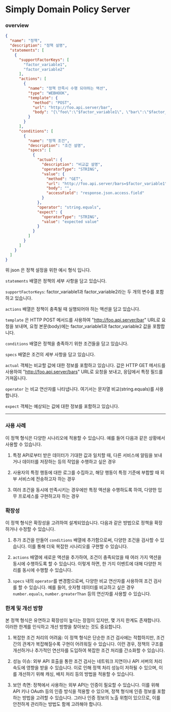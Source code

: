 # Simply Domain Policy Server

### overview

```json
{
  "name": "정책",
  "description": "정책 설명",
  "statements": [
    {
      "supportFactorKeys": [
        "factor_variable1",
        "factor_variable2"
      ],
      "actions": [
        {
          "name": "정책 만족시 수행 되야하는 액션",
          "type": "WEBHOOK",
          "template": {
            "method": "POST",
            "url": "http://foo.api.server/bar",
            "body": "{\"foo\":\"$factor_variable1\", \"bar\":\"$factor_variable2\"}"
          }
        }
      ],
      "conditions": [
        {
          "name": "정책 조건",
          "description": "조건 설명",
          "specs": [
            {
              "actual": {
                "description": "비교값 설명",
                "operatorType": "STRING",
                "value": {
                  "method": "GET",
                  "url": "http://foo.api.server/bars=$factor_variable1",
                  "body": "",
                  "accessField": "response.json.access.field"
                }
              },
              "operator": "string.equals",
              "expect": {
                "operatorType": "STRING",
                "value": "expected value"
              }
            }
          ]
        }
      ]
    }
  ]
}
```

위 json 은 정책 설정을 위한 예시 형식 입니다.
<br>

`statements` 배열은 정책의 세부 사항을 담고 있습니다. 

`supportFactorKeys`: factor_variable1과 factor_variable2라는 두 개의 변수를 포함하고 있습니다.

`actions` 배열은 정책이 충족될 때 실행되어야 하는 액션을 담고 있습니다.

`template` 은 HTTP POST 메서드를 사용하여 "http://foo.api.server/bar" URL로 요청을 보내며,
요청 본문(body)에는 factor_variable1과 factor_variable2 값을 포함합니다.

`conditions` 배열은 정책을 충족하기 위한 조건들을 담고 있습니다.

`specs` 배열은 조건의 세부 사항을 담고 있습니다.

`actual` 객체는 비교할 값에 대한 정보를 포함하고 있습니다. 
값은 HTTP GET 메서드를 사용하여 "http://foo.api.server/bars" URL로 요청을 보내고, 응답에서 특정 필드를 가져옵니다.

`operator` 는 비교 연산자를 나타냅니다. 여기서는 문자열 비교(string.equals)를 사용합니다.

`expect` 객체는 예상되는 값에 대한 정보를 포함하고 있습니다.

---

### 사용 사례
이 정책 형식은 다양한 시나리오에 적용할 수 있습니다. 예를 들어 다음과 같은 상황에서 사용할 수 있습니다.


1. 특정 API로부터 받은 데이터가 기대한 값과 일치할 때, 다른 서비스에 알림을 보내거나 데이터를 저장하는 등의 작업을 수행하고 싶은 경우


2. 사용자의 특정 행동에 대한 로그를 수집하고, 해당 행동이 특정 기준에 부합할 때 외부 서비스에 전송하고자 하는 경우


3. 여러 조건을 동시에 만족시키는 경우에만 특정 액션을 수행하도록 하여, 다양한 업무 프로세스를 구현하고자 하는 경우


### 확장성
이 정책 형식은 확장성을 고려하여 설계되었습니다. 다음과 같은 방법으로 정책을 확장하거나 수정할 수 있습니다.


1. 추가 조건을 만들어 `conditions` 배열에 추가함으로써, 다양한 조건을 검사할 수 있습니다. 이를 통해 더욱 복잡한 시나리오를 구현할 수 있습니다.


2. `actions` 배열에 새로운 액션을 추가하여, 조건이 충족되었을 때 여러 가지 액션을 동시에 수행하도록 할 수 있습니다. 이렇게 하면, 한 가지 이벤트에 대해 다양한 처리를 동시에 수행할 수 있습니다.


3. `specs` 내의 `operator`를 변경함으로써, 다양한 비교 연산자를 사용하여 조건 검사를 할 수 있습니다. 예를 들어, 숫자형 데이터를 비교하고 싶은 경우 `number.equals`, `number.greaterThan` 등의 연산자를 사용할 수 있습니다.


### 한계 및 개선 방향
본 정책 형식은 유연하고 확장성이 높다는 장점이 있지만, 몇 가지 한계도 존재합니다. 이러한 한계를 인식하고 개선 방향을 찾아보는 것도 중요합니다.


1. 복잡한 조건 처리의 어려움: 이 정책 형식은 단순한 조건 검사에는 적합하지만, 조건 간의 관계가 복잡해질수록 구현이 어려워질 수 있습니다. 이런 경우, 정책의 구조를 개선하거나 추가적인 연산자를 도입하여 복잡한 조건 처리를 간소화할 수 있습니다.


2. 성능 이슈: 외부 API 호출을 통한 조건 검사는 네트워크 지연이나 API 서버의 처리 속도에 영향을 받을 수 있습니다. 이로 인해 정책 처리 성능이 저하될 수 있으며, 이를 개선하기 위해 캐싱, 배치 처리 등의 방법을 적용할 수 있습니다.


3. 보안 측면: 정책에서 사용하는 외부 API는 인증이 필요할 수 있습니다. 이를 위해 API 키나 OAuth 등의 인증 방식을 적용할 수 있으며, 정책 형식에 인증 정보를 포함하는 방법을 고려할 수 있습니다. 그러나 인증 정보의 노출 위험이 있으므로, 이를 안전하게 관리하는 방법도 함께 고려해야 합니다.